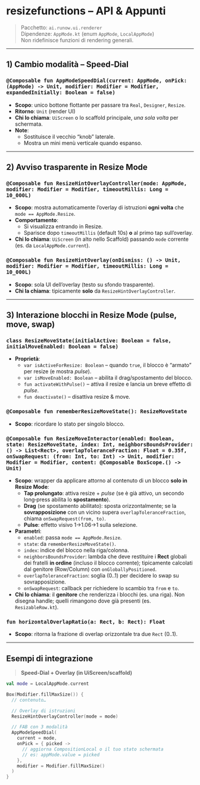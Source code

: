 # resizefunctions – API & Appunti

> Pacchetto: `ai.runow.ui.renderer`  
> Dipendenze: `AppMode.kt` (enum `AppMode`, `LocalAppMode`)  
> Non ridefinisce funzioni di rendering generali.

---

## 1) Cambio modalità – Speed‑Dial

### `@Composable fun AppModeSpeedDial(current: AppMode, onPick: (AppMode) -> Unit, modifier: Modifier = Modifier, expandedInitially: Boolean = false)`

- **Scopo**: unico bottone flottante per passare tra `Real`, `Designer`, `Resize`.
- **Ritorno**: `Unit` (render UI)
- **Chi lo chiama**: `UiScreen` o lo scaffold principale, *una sola volta* per schermata.
- **Note**:
  - Sostituisce il vecchio “knob” laterale.
  - Mostra un mini menù verticale quando espanso.

---

## 2) Avviso trasparente in Resize Mode

### `@Composable fun ResizeHintOverlayController(mode: AppMode, modifier: Modifier = Modifier, timeoutMillis: Long = 10_000L)`

- **Scopo**: mostra automaticamente l’overlay di istruzioni **ogni volta** che `mode == AppMode.Resize`.
- **Comportamento**:
  - Si visualizza entrando in Resize.
  - Sparisce dopo `timeoutMillis` (default 10s) **o** al primo tap sull’overlay.
- **Chi lo chiama**: `UiScreen` (in alto nello Scaffold) passando `mode` corrente (es. da `LocalAppMode.current`).

### `@Composable fun ResizeHintOverlay(onDismiss: () -> Unit, modifier: Modifier = Modifier, timeoutMillis: Long = 10_000L)`

- **Scopo**: sola UI dell’overlay (testo su sfondo trasparente).
- **Chi la chiama**: tipicamente **solo** da `ResizeHintOverlayController`.

---

## 3) Interazione blocchi in Resize Mode (pulse, move, swap)

### `class ResizeMoveState(initialActive: Boolean = false, initialMoveEnabled: Boolean = false)`

- **Proprietà**:
  - `var isActiveForResize: Boolean` – quando `true`, il blocco è “armato” per resize (e mostra *pulse*).
  - `var isMoveEnabled: Boolean` – abilita il drag/spostamento del blocco.
  - `fun activateWithPulse()` – attiva il resize e lancia un breve effetto di *pulse*.
  - `fun deactivate()` – disattiva resize & move.

### `@Composable fun rememberResizeMoveState(): ResizeMoveState`

- **Scopo**: ricordare lo stato per singolo blocco.

### `@Composable fun ResizeMoveInteractor(enabled: Boolean, state: ResizeMoveState, index: Int, neighborsBoundsProvider: () -> List<Rect>, overlapToleranceFraction: Float = 0.35f, onSwapRequest: (from: Int, to: Int) -> Unit, modifier: Modifier = Modifier, content: @Composable BoxScope.() -> Unit)`

- **Scopo**: wrapper da applicare attorno al contenuto di un blocco **solo in Resize Mode**:
  - **Tap prolungato**: attiva resize + *pulse* (se è già attivo, un secondo long‑press abilita lo **spostamento**).
  - **Drag** (se spostamento abilitato): sposta orizzontalmente; se la **sovrapposizione** con un vicino supera `overlapToleranceFraction`, chiama `onSwapRequest(from, to)`.
  - **Pulse**: effetto visivo 1→1.06→1 sulla selezione.
- **Parametri**:
  - `enabled`: passa `mode == AppMode.Resize`.
  - `state`: da `rememberResizeMoveState()`.
  - `index`: indice del blocco nella riga/colonna.
  - `neighborsBoundsProvider`: lambda che deve restituire i **Rect** globali dei fratelli **in ordine** (incluso il blocco corrente); tipicamente calcolati dal genitore (Row/Column) con `onGloballyPositioned`.
  - `overlapToleranceFraction`: soglia (0..1) per decidere lo swap su sovrapposizione.
  - `onSwapRequest`: callback per richiedere lo scambio tra `from` e `to`.
- **Chi lo chiama**: il **genitore** che renderizza i blocchi (es. una riga). Non disegna handle; quelli rimangono dove già presenti (es. `ResizableRow.kt`).

### `fun horizontalOverlapRatio(a: Rect, b: Rect): Float`

- **Scopo**: ritorna la frazione di overlap orizzontale tra due `Rect` (0..1).

---

## Esempi di integrazione

> **Speed‑Dial + Overlay (in UiScreen/scaffold)**

```kotlin
val mode = LocalAppMode.current

Box(Modifier.fillMaxSize()) {
  // contenuto…

  // Overlay di istruzioni
  ResizeHintOverlayController(mode = mode)

  // FAB con 3 modalità
  AppModeSpeedDial(
    current = mode,
    onPick = { picked ->
      // aggiorna CompositionLocal o il tuo stato schermata
      // es: appMode.value = picked
    },
    modifier = Modifier.fillMaxSize()
  )
}